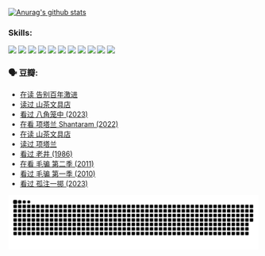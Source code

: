 
[![Anurag's github stats](https://github-readme-stats.vercel.app/api?username=w940853815)](https://github.com/anuraghazra/github-readme-stats)

### Skills:

<code><img height="32" src="https://cdn.jsdelivr.net/npm/simple-icons@v5/icons/python.svg"></code>
<code><img height="32" src="https://cdn.jsdelivr.net/npm/simple-icons@v5/icons/javascript.svg"></code>
<code><img height="32" src="https://cdn.jsdelivr.net/npm/simple-icons@v5/icons/django.svg"></code>
<code><img height="32" src="https://cdn.jsdelivr.net/npm/simple-icons@v5/icons/flask.svg"></code>
<code><img height="32" src="https://cdn.jsdelivr.net/npm/simple-icons@v5/icons/vuetify.svg"></code>
<code><img height="32" src="https://cdn.jsdelivr.net/npm/simple-icons@v5/icons/git.svg"></code>
<code><img height="32" src="https://cdn.jsdelivr.net/npm/simple-icons@v5/icons/docker.svg"></code>
<code><img height="32" src="https://cdn.jsdelivr.net/npm/simple-icons@v5/icons/postgresql.svg"></code>
<code><img height="32" src="https://cdn.jsdelivr.net/npm/simple-icons@v5/icons/elasticsearch.svg"></code>
<code><img height="32" src="https://cdn.jsdelivr.net/npm/simple-icons@v5/icons/macos.svg"></code>
<code><img height="32" src="https://cdn.jsdelivr.net/npm/simple-icons@v5/icons/linux.svg"></code>

### 🗣 豆瓣:

<!-- DOUBAN-ACTIVITIES:START -->
- [在读 告别百年激进](https://www.douban.com/people/136069238/status/4374953075/?_i=95140186)
- [读过 山茶文具店](https://www.douban.com/people/136069238/status/4374952154/?_i=95140186)
- [看过 八角笼中‎ (2023)](https://www.douban.com/people/136069238/status/4367541707/?_i=95140186)
- [在看 项塔兰 Shantaram‎ (2022)](https://www.douban.com/people/136069238/status/4365497032/?_i=95140186)
- [在读 山茶文具店](https://www.douban.com/people/136069238/status/4364620725/?_i=95140186)
- [读过 项塔兰](https://www.douban.com/people/136069238/status/4364620288/?_i=95140186)
- [看过 老井‎ (1986)](https://www.douban.com/people/136069238/status/4362366672/?_i=95140186)
- [在看 毛骗 第二季‎ (2011)](https://www.douban.com/people/136069238/status/4355752869/?_i=95140186)
- [看过 毛骗 第一季‎ (2010)](https://www.douban.com/people/136069238/status/4355752667/?_i=95140186)
- [看过 孤注一掷‎ (2023)](https://www.douban.com/people/136069238/status/4354774568/?_i=95140186)
<!-- DOUBAN-ACTIVITIES:END -->


![Snake animation](https://raw.githubusercontent.com/w940853815/w940853815/output/github-contribution-grid-snake.svg)

<!--
**w940853815/w940853815** is a ✨ _special_ ✨ repository because its `README.md` (this file) appears on your GitHub profile.

Here are some ideas to get you started:

- 🔭 I’m currently working on ...
- 🌱 I’m currently learning ...
- 👯 I’m looking to collaborate on ...
- 🤔 I’m looking for help with ...
- 💬 Ask me about ...
- 📫 How to reach me: ...
- 😄 Pronouns: ...
- ⚡ Fun fact: ...
-->
